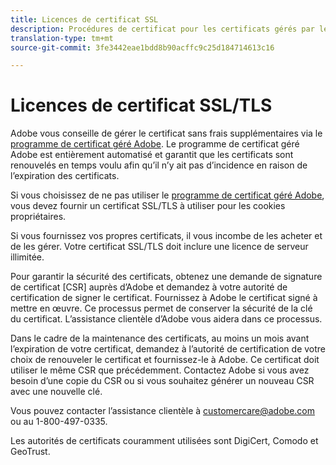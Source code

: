 ```yaml
---
title: Licences de certificat SSL
description: Procédures de certificat pour les certificats gérés par le client
translation-type: tm+mt
source-git-commit: 3fe3442eae1bdd8b90acffc9c25d184714613c16

---
```



# Licences de certificat SSL/TLS

Adobe vous conseille de gérer le certificat sans frais supplémentaires via le [programme de certificat géré Adobe](https://docs.adobe.com/content/help/fr-FR/core-services/interface/ec-cookies/cookies-first-party.html). Le programme de certificat géré Adobe est entièrement automatisé et garantit que les certificats sont renouvelés en temps voulu afin qu’il n’y ait pas d’incidence en raison de l’expiration des certificats.

Si vous choisissez de ne pas utiliser le [programme de certificat géré Adobe](https://docs.adobe.com/content/help/fr-FR/core-services/interface/ec-cookies/cookies-first-party.html), vous devez fournir un certificat SSL/TLS à utiliser pour les cookies propriétaires.

Si vous fournissez vos propres certificats, il vous incombe de les acheter et de les gérer.  Votre certificat SSL/TLS doit inclure une licence de serveur illimitée.

Pour garantir la sécurité des certificats, obtenez une demande de signature de certificat [CSR] auprès d’Adobe et demandez à votre autorité de certification de signer le certificat.  Fournissez à Adobe le certificat signé à mettre en œuvre.  Ce processus permet de conserver la sécurité de la clé du certificat.  L’assistance clientèle d’Adobe vous aidera dans ce processus.

Dans le cadre de la maintenance des certificats, au moins un mois avant l’expiration de votre certificat, demandez à l’autorité de certification de votre choix de renouveler le certificat et fournissez-le à Adobe.  Ce certificat doit utiliser le même CSR que précédemment.  Contactez Adobe si vous avez besoin d’une copie du CSR ou si vous souhaitez générer un nouveau CSR avec une nouvelle clé.

Vous pouvez contacter l’assistance clientèle à customercare@adobe.com ou au 1-800-497-0335.

Les autorités de certificats couramment utilisées sont DigiCert, Comodo et GeoTrust.

